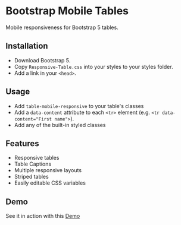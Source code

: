 
# Bootstrap Mobile Tables

Mobile responsiveness for Bootstrap 5 tables.


## Installation

- Download Bootstrap 5.
- Copy ```Responsive-Table.css``` into your styles to your styles folder.
- Add a link in your ```<head>```.

## Usage

- Add ```table-mobile-responsive``` to your table's classes
- Add a ```data-content``` attribute to each ```<tr>``` element (e.g. ```<tr data-content="First name">```).
- Add any of the built-in styled classes


## Features

- Responsive tables
- Table Captions
- Multiple responsive layouts
- Striped tables
- Easily editable CSS variables


## Demo

See it in action with this [Demo](https://benjamin-keller.github.io/bootstrap-mobile-tables/)